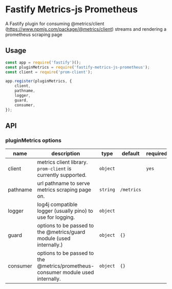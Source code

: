# Fastify Metrics-js Prometheus

A Fastify plugin for consuming @metrics/client (https://www.npmjs.com/package/@metrics/client) streams and rendering a prometheus scraping page

## Usage

```js
const app = require('fastify')();
const pluginMetrics = require('fastify-metrics-js-prometheus');
const client = require('prom-client');

app.register(pluginMetrics, {
    client,
    pathname,
    logger,
    guard,
    consumer,
});
```

## API

### pluginMetrics options

| name     | description                                                                      | type     | default    | required |
| -------- | -------------------------------------------------------------------------------- | -------- | ---------- | -------- |
| client   | metrics client library. `prom-client` is currently supported.                    | `object` |            | `yes`    |
| pathname | url pathname to serve metrics scraping page on.                                  | `string` | `/metrics` |          |
| logger   | log4j compatible logger (usually pino) to use for logging.                       | `object` |            |          |
| guard    | options to be passed to the @metrics/guard module (used internally.)             | `object` | `{}`       |          |
| consumer | options to be passed to the @metrics/prometheus-consumer module used internally. | `object` | `{}`       |          |
